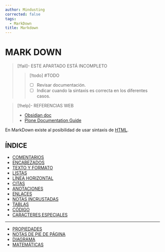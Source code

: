 ```yaml
---
author: Mindusting
corrected: false
tags:
  - MarkDown
title: Markdown
---
```


# MARK DOWN

> [!fail]- ESTE APARTADO ESTÁ INCOMPLETO
> > [!todo] #TODO
> > - [ ] Revisar documentación.
> > - [ ] Indicar cuando la sintaxis es correcta en los diferentes casos.

> [!help]- REFERENCIAS WEB
> - [Obsidian doc](https://help.obsidian.md/Editing+and+formatting/Basic+formatting+syntax)
> - [Plone Documentation Guide](https://docs-guide.plone.org/introduction.html)

En MarkDown existe al posibilidad de usar sintaxis de [HTML](../html/html.md).

## ÍNDICE

- [COMENTARIOS](md_comment.md)
- [ENCABEZADOS](md_header.md)
- [TEXTO Y FORMATO](md_text_format.md)
- [LISTAS](md_list.md)
- [LÍNEA HORIZONTAL](md_horizontal_line.md)
- [CITAS](md_quotes.md)
- [ANOTACIONES](md_callout.md)
- [ENLACES](md_link.md)
- [NOTAS INCRUSTADAS](md_iframe.md)
- [TABLAS](md_table.md)
- [CÓDIGO](md_code.md)
- [CARACTERES ESPECIALES](md_special_characters.md)

---

- [PROPIEDADES](md_properties.md)
- [NOTAS DE PIE DE PÁGINA](md_footnote.md)
- [DIAGRAMA](md_diagram.md)
- [MATEMÁTICAS](md_math.md)
